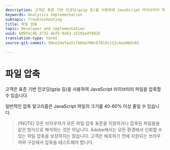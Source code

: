 ```yaml
---
description: 고객은 표준 기반 인코딩(gzip 등)을 사용하여 JavaScript 라이브러리 파일을 압축할 수 있습니다.
keywords: Analytics Implementation
subtopic: Troubleshooting
title: 파일 압축
topic: Developer and implementation
uuid: 609fec4b-2732-4ef5-9263-32192e4f0825
translation-type: tm+mt
source-git-commit: 99ee24efaa517e8da700c67818c111c4aa90dc02

---
```



# 파일 압축

고객은 표준 기반 인코딩(gzip 등)을 사용하여 JavaScript 라이브러리 파일을 압축할 수 있습니다.

일반적인 압축 알고리즘은 JavaScript 파일의 크기를 40-60% 이상 줄일 수 있습니다.

> [!NOTE] 모든 브라우저가 모든 파일 압축 표준을 지원하거나 압축된 파일들을 같은 방식으로 해석하는 것은 아닙니다. Adobe에서는 모든 환경에서 신뢰할 수 있는 파일 압축을 보장하지는 않습니다. 고객은 배포하기 전에 지원되는 브라우저와 구성에서 압축을 테스트해야 합니다.

